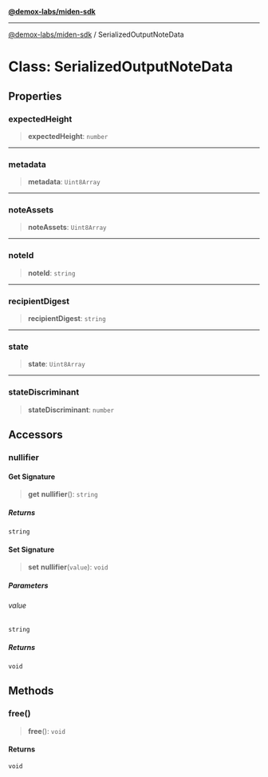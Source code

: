 [**@demox-labs/miden-sdk**](../README.md)

***

[@demox-labs/miden-sdk](../README.md) / SerializedOutputNoteData

# Class: SerializedOutputNoteData

## Properties

### expectedHeight

> **expectedHeight**: `number`

***

### metadata

> **metadata**: `Uint8Array`

***

### noteAssets

> **noteAssets**: `Uint8Array`

***

### noteId

> **noteId**: `string`

***

### recipientDigest

> **recipientDigest**: `string`

***

### state

> **state**: `Uint8Array`

***

### stateDiscriminant

> **stateDiscriminant**: `number`

## Accessors

### nullifier

#### Get Signature

> **get** **nullifier**(): `string`

##### Returns

`string`

#### Set Signature

> **set** **nullifier**(`value`): `void`

##### Parameters

###### value

`string`

##### Returns

`void`

## Methods

### free()

> **free**(): `void`

#### Returns

`void`
